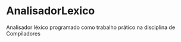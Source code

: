 # AnalisadorLexico
Analisador léxico programado como trabalho prático na disciplina de Compiladores
